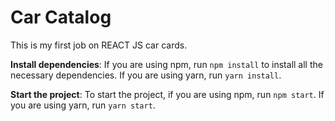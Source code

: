 # Car Catalog

This is my first job on REACT JS car cards.

**Install dependencies**: If you are using npm, run `npm install` to install all the necessary dependencies. If you are using yarn, run `yarn install`.

**Start the project**: To start the project, if you are using npm, run `npm start`. If you are using yarn, run `yarn start`.
